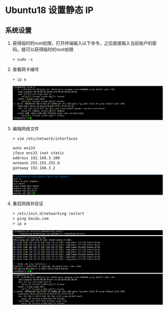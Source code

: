 # Ubuntu18 设置静态 IP

## 系统设置

1. 获得临时的root权限，打开终端输入以下命令，之后直接输入当前账户的密码，就可以获得临时的root权限<br>

    ```命令
    > sudo -s
    ```

2. 查看网卡编号<br>

    ```命令
    > ip a
    ```

    ![第2步-1](images/02_2_1.png)<br>

3. 编辑网络文件<br>

    ```命令
    > vim /etc/network/interfaces
    ```

    ```内容
    auto ens33
    iface ens33 inet static
    address 192.168.3.100
    netmask 255.255.255.0
    gateway 192.168.3.2
    ```

    ![第3步-1](images/02_3_1.png)<br>

4. 重启网络并验证<br>

    ```命令
    > /etc/init.d/networking restart
    > ping baidu.com
    > ip a
    ```

    ![第4步-1](images/02_4_1.png)<br>
    ![第4步-2](images/02_4_2.png)<br>
    ![第4步-3](images/02_4_3.png)<br>